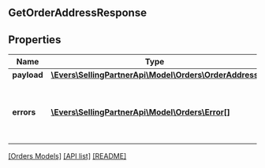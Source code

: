 ## GetOrderAddressResponse

## Properties

Name | Type | Description | Notes
------------ | ------------- | ------------- | -------------
**payload** | [**\Evers\SellingPartnerApi\Model\Orders\OrderAddress**](OrderAddress.md) |  | [optional]
**errors** | [**\Evers\SellingPartnerApi\Model\Orders\Error[]**](Error.md) | A list of error responses returned when a request is unsuccessful. | [optional]

[[Orders Models]](../) [[API list]](../../Api) [[README]](../../../README.md)
